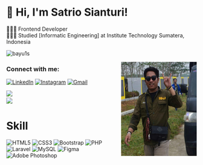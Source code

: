 <!-- Level 3: Add custom code -->

# 👋 Hi, I'm Satrio Sianturi!
👩🏻‍💻 Frontend Developer<br/>
👩🏻‍🎓 Studied [Informatic Engineering] at Institute Technology Sumatera, Indonesia<br/>

<p align="left"> <img src="https://komarev.com/ghpvc/?username=bayu1s&label=Profile%20views&color=129e00&style=plastic" alt="bayu1s" /> </p>
<img align="right" alt="Coding" width="200" height="250" src="bggit.jpg">

<h3 align="left">Connect with me:</h3>
<p align="left">

[![LinkedIn](https://img.shields.io/badge/linkedin-%230077B5.svg?style=for-the-badge&logo=linkedin&logoColor=white)](https://www.linkedin.com/in/satrio-maruli-jaya-sianturi-330023222)
[![Instagram](https://img.shields.io/badge/Instagram-%23E4405F.svg?style=for-the-badge&logo=Instagram&logoColor=white)](https://www.instagram.com/satrio__sianturi?igshid=OXdsY2ZjZ3pmeW9q)
[![Gmail](https://img.shields.io/badge/Gmail-D14836?style=for-the-badge&logo=gmail&logoColor=white)](mailto:satriooosianturi@gmail.com)



![](https://github-readme-stats.vercel.app/api/top-langs?username=Satriomj&theme=radical&hide_border=false&include_all_commits=true&count_private=true)<br/>
![](https://github-readme-stats.vercel.app/api?username=Satriomj&theme=radical&hide_border=false&include_all_commits=true&count_private=true)<br/>


# Skill
![HTML5](https://img.shields.io/badge/html5-%23E34F26.svg?style=for-the-badge&logo=html5&logoColor=white)
![CSS3](https://img.shields.io/badge/css3-%231572B6.svg?style=for-the-badge&logo=css3&logoColor=white)
![Bootstrap](https://img.shields.io/badge/bootstrap-%238511FA.svg?style=for-the-badge&logo=bootstrap&logoColor=white)
![PHP](https://img.shields.io/badge/php-%23777BB4.svg?style=for-the-badge&logo=php&logoColor=white)
![Laravel](https://img.shields.io/badge/laravel-%23FF2D20.svg?style=for-the-badge&logo=laravel&logoColor=white)
![MySQL](https://img.shields.io/badge/mysql-4479A1.svg?style=for-the-badge&logo=mysql&logoColor=white)
![Figma](https://img.shields.io/badge/figma-%23F24E1E.svg?style=for-the-badge&logo=figma&logoColor=white)
![Adobe Photoshop](https://img.shields.io/badge/adobe%20photoshop-%2331A8FF.svg?style=for-the-badge&logo=adobe%20photoshop&logoColor=white)

